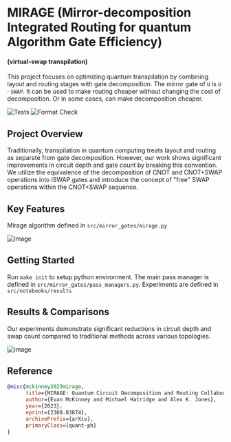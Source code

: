 # MIRAGE (Mirror-decomposition Integrated Routing for quantum Algorithm Gate Efficiency)

#### (virtual-swap transpilation)

This project focuses on optimizing quantum transpilation by combining layout and routing stages with gate decomposition. The mirror gate of $\texttt{U}$ is $\texttt{U} \cdot \texttt{SWAP}$. It can be used to make routing cheaper without changing the cost of decomposition. Or in some cases, can make decomposition cheaper.

![Tests](https://github.com/Pitt-JonesLab/mirror-gates/actions/workflows/tests.yml/badge.svg?branch=main)
![Format Check](https://github.com/Pitt-JonesLab/mirror-gates/actions/workflows/format-check.yml/badge.svg?branch=main)

## Project Overview

Traditionally, transpilation in quantum computing treats layout and routing as separate from gate decomposition. However, our work shows significant improvements in circuit depth and gate count by breaking this convention. We utilize the equivalence of the decomposition of CNOT and CNOT+SWAP operations into iSWAP gates and introduce the concept of "free" SWAP operations within the CNOT+SWAP sequence.

## Key Features

Mirage algorithm defined in `src/mirror_gates/mirage.py`

![image](https://github.com/Pitt-JonesLab/mirror-gates/assets/47376937/08408089-561a-4799-9904-a2637d829edd)

## Getting Started

Run `make init` to setup python environment. The main pass manager is defined in `src/mirror_gates/pass_managers.py`. Experiments are defined in `src/notebooks/results`

## Results & Comparisons

Our experiments demonstrate significant reductions in circuit depth and swap count compared to traditional methods across various topologies.

![image](https://github.com/Pitt-JonesLab/mirror-gates/assets/47376937/81653cab-24c1-4170-ac5a-438c94d2bab3)

## Reference

```bibtex
@misc{mckinney2023mirage,
      title={MIRAGE: Quantum Circuit Decomposition and Routing Collaborative Design using Mirror Gates}, 
      author={Evan McKinney and Michael Hatridge and Alex K. Jones},
      year={2023},
      eprint={2308.03874},
      archivePrefix={arXiv},
      primaryClass={quant-ph}
}
```
